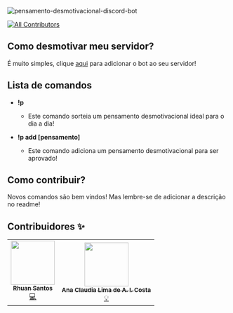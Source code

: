![pensamento-desmotivacional-discord-bot](https://socialify.git.ci/rhuangabrielsantos/pensamento-desmotivacional-discord-boT/image?description=1&font=KoHo&forks=1&issues=1&language=1&owner=1&pulls=1&stargazers=1&theme=Dark)

<!-- ALL-CONTRIBUTORS-BADGE:START - Do not remove or modify this section -->

[![All Contributors](https://img.shields.io/badge/all_contributors-2-orange.svg?style=flat-square)](#contributors-)

<!-- ALL-CONTRIBUTORS-BADGE:END -->

## Como desmotivar meu servidor?

É muito simples, clique [aqui](https://discord.com/oauth2/authorize?client_id=781495002106167326&permissions=202816&scope=bot) para adicionar o bot ao seu servidor!

## Lista de comandos

- **!p**

  - Este comando sorteia um pensamento desmotivacional ideal para o dia a dia!

- **!p add [pensamento]**
  - Este comando adiciona um pensamento desmotivacional para ser aprovado!

## Como contribuir?

Novos comandos são bem vindos! Mas lembre-se de adicionar a descrição no readme!

## Contribuidores ✨

<!-- ALL-CONTRIBUTORS-LIST:START - Do not remove or modify this section -->
<!-- prettier-ignore-start -->
<!-- markdownlint-disable -->
<table>
  <tr>
    <td align="center"><a href="https://github.com/rhuangabrielsantos"><img src="https://avatars3.githubusercontent.com/u/50742592?v=4?s=100" width="100px;" alt=""/><br /><sub><b>Rhuan Santos</b></sub></a><br /><a href="https://github.com/rhuangabrielsantos/pensamento-desmotivacional/commits?author=rhuangabrielsantos" title="Code">💻</a></td>
    <td align="center"><a href="https://github.com/anaclaudialimacosta"><img src="https://avatars1.githubusercontent.com/u/29721250?v=4?s=100" width="100px;" alt=""/><br /><sub><b>Ana Claudia Lima de A. I. Costa</b></sub></a><br /><a href="#example-anaclaudialimacosta" title="Ideas">💡</a></td>
  </tr>
</table>

<!-- markdownlint-restore -->
<!-- prettier-ignore-end -->

<!-- ALL-CONTRIBUTORS-LIST:END -->
